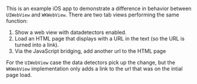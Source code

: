 This is an example iOS app to demonstrate a difference in behavior between `UIWebView` and `WKWebView`. There are two tab views performing the same function:

1. Show a web view with datadetectors enabled. 
1. Load an HTML page that displays with a URL in the text (so the URL is turned into a link).
1. Via the JavaScript bridging, add another url to the HTML page

For the `UIWebView` case the data detectors pick up the change, but the `WKWebView` implementation only adds a link to the url that was on the intial page load.

